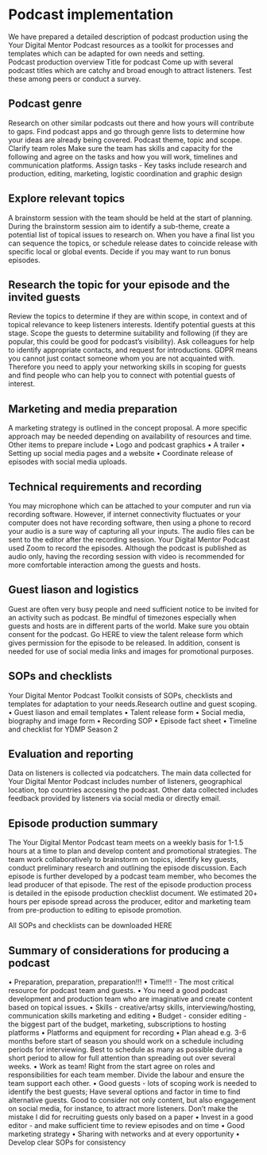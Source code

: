 # Podcast implementation
We have prepared a detailed description of podcast production using the Your Digital Mentor Podcast resources as a toolkit for processes and templates which can be adapted for own needs and setting.  
Podcast production overview
Title for podcast
Come up with several podcast titles which are catchy and broad enough to attract listeners. Test these among peers or conduct a survey.

## Podcast genre
Research on other similar podcasts out there and how yours will contribute to gaps. Find podcast apps and go through genre lists to determine how your ideas are already being covered. Podcast theme, topic and scope.
Clarify team roles
Make sure the team has skills and capacity for the following and agree on the tasks and how you will work, timelines and communication platforms. Assign tasks - Key tasks include research and production, editing, marketing, logistic coordination and graphic design

## Explore relevant topics
A brainstorm session with the team should be held at the start of planning. During the brainstorm session aim to identify a sub-theme, create a potential list of topical issues to research on. When you have a final list you can sequence the topics, or schedule release dates to coincide release with specific local or global events. Decide if you may want to run bonus episodes.  

## Research the topic for your episode and the invited guests
Review the topics to determine if they are within scope, in context and of topical relevance to keep listeners interests. Identify potential guests at this stage. Scope the guests to determine suitability and following (if they are popular, this could be good for podcast’s visibility). Ask colleagues for help to identify appropriate contacts, and request for introductions. GDPR means you cannot just contact someone whom you are not acquainted with. Therefore you need to apply your networking skills in scoping for guests and find people who can help you to connect with potential guests of interest.

## Marketing and media preparation	
A marketing strategy is outlined in the concept proposal. A more specific approach may be needed depending on availability of resources and time.
Other items to prepare include
•	Logo and podcast graphics
•	A trailer
•	Setting up social media pages and a website
•	Coordinate release of episodes with social media uploads.

## Technical requirements and recording
You may microphone which can be attached to your computer and run via recording software. However, if internet connectivity fluctuates or your computer does not have recording software, then using a phone to record your audio is a sure way of capturing all your inputs. The audio files can be sent to the editor after the recording session. Your Digital Mentor Podcast used Zoom to record the episodes. Although the podcast is published as audio only, having the recording session with video is recommended for more comfortable interaction among the guests and hosts.

## Guest liason and logistics
Guest are often very busy people and need sufficient notice to be invited for an activity such as podcast. 
Be mindful of timezones especially when guests and hosts are in different parts of the world.
Make sure you obtain consent for the podcast. Go HERE to view the talent release form which gives permission for the episode to be released. In addition, consent is needed for use of social media links and images for promotional purposes.  

## SOPs and checklists	
Your Digital Mentor Podcast Toolkit consists of SOPs, checklists and templates for adaptation to your needs.Research outline and guest scoping.
•	Guest liason and email templates 
•	Talent release form
•	Social media, biography and image form
•	Recording SOP
•	Episode fact sheet
•	Timeline and checklist for YDMP Season 2 

## Evaluation and reporting
Data on listeners is collected via podcatchers. The main data collected for Your Digital Mentor Podcast includes number of listeners, geographical location, top countries accessing the podcast. Other data collected includes feedback provided by listeners via social media or directly email.

## Episode production summary
The Your Digital Mentor Podcast team meets on a weekly basis for 1-1.5 hours at a time to plan and develop content and promotional strategies. The team work collaboratively to brainstorm on topics, identify key guests, conduct preliminary research and outlining the episode discussion. Each episode is further developed by a podcast team member, who becomes the lead producer of that episode. The rest of the episode production process is detailed in the episode production checklist document. We estimated 20+ hours per episode spread across the producer, editor and marketing team from pre-production to editing to episode promotion. 

All SOPs and checklists can be downloaded HERE

## Summary of considerations for producing a podcast
•	Preparation, preparation, preparation!!!
•	Time!!! - The most critical resource for podcast team and guests. 
•	You need a good podcast development and production team who are imaginative and create content based on topical issues. 
•	Skills - creative/artsy skills, interviewing/hosting, communication  skills marketing and editing
•	Budget - consider editing - the biggest part of the budget, marketing, subscriptions to hosting platforms
•	Platforms and equipment for recording
•	Plan ahead e.g. 3-6 months before start of season you should work on a schedule including periods for interviewing. Best to schedule as many as possible during a short period to allow for full attention than spreading out over several weeks.
•	Work as team! Right from the start agree on roles and responsibilities for each team member. Divide the labour and ensure the team support each other.
•	Good guests - lots of scoping work is needed to identify the best guests; Have several options and factor in time to find alternative guests. Good to consider not only content, but also engagement on social media, for instance, to attract more listeners. Don’t make the mistake I did for recruiting guests only based on a paper
•	Invest in a good editor - and make sufficient time to review episodes and on time
•	Good marketing strategy 
•	Sharing with networks and at every opportunity
•	Develop clear SOPs for consistency
